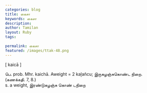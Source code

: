 ```yaml
---
categories: blog
title: கைசா
keywords: கைசா
description: 
author: Tamilan
layout: Ruby
tags: 
 
permalink: கைசா
featured: /images/ttak-48.png
---
```

  
[ kaicā ]  
  
பெ. prob. Mhr. kaichā. Aweight = 2 kaḻañcu; இருகழஞ்சுகொண்ட நிறை.(கணக்கதி. 7, 8.)  
s. a weight, இரண்டுகழஞ்சு கொண் டநிறை